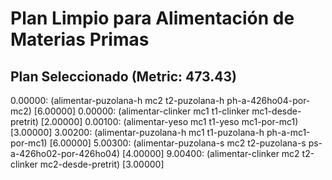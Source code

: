 # Plan Limpio para Alimentación de Materias Primas

## Plan Seleccionado (Metric: 473.43)

0.00000: (alimentar-puzolana-h mc2 t2-puzolana-h ph-a-426ho04-por-mc2) [6.00000]
0.00000: (alimentar-clinker mc1 t1-clinker mc1-desde-pretrit) [2.00000]
0.00100: (alimentar-yeso mc1 t1-yeso mc1-por-mc1) [3.00000]
3.00200: (alimentar-puzolana-h mc1 t1-puzolana-h ph-a-mc1-por-mc1) [6.00000]
5.00300: (alimentar-puzolana-s mc2 t2-puzolana-s ps-a-426ho02-por-426ho04) [4.00000]
9.00400: (alimentar-clinker mc2 t2-clinker mc2-desde-pretrit) [3.00000]